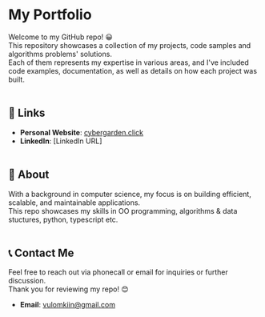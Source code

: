 # My Portfolio

Welcome to my GitHub repo! 😀  
This repository showcases a collection of my projects, code samples and algorithms problems' solutions.  
Each of them represents my expertise in various areas, and I've included code examples, documentation, as well as details on how each project was built.
<br><br>

## 🔗 Links

- **Personal Website**: [cybergarden.click](URL)
- **LinkedIn**: [LinkedIn URL]
<br><br>

## 📖 About

With a background in computer science, my focus is on building efficient, scalable, and maintainable applications.  
This repo showcases my skills in OO programming, algorithms & data stuctures, python, typescript etc.
<br><br>

<!--
## 📂 Projects

1. **Project 1 - [Your Project Name]**
    - **Description**: 
    - **Technologies Used**:
    - **Highlights**:
    - **Demo**:

2. **Project 2 - [Your Project Name]**
    - **Description**:
    - **Technologies Used**: 
    - **Highlights**:
    - **Demo**:
<br><br>
-->

## 📞 Contact Me
Feel free to reach out via phonecall or email for inquiries or further discussion.  
Thank you for reviewing my repo! 😊  

- **Email**: [vulomkiin@gmail.com](URL)

<br><br>
